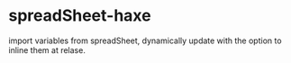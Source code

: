# spreadSheet-haxe
import variables from spreadSheet, dynamically update with the option to inline them at relase.
